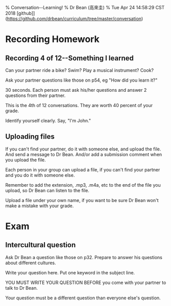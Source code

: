 
% Conversation--Learning!
% Dr Bean (高來圭)
% Tue Apr 24 14:58:29 CST 2018 [github]](https://github.com/drbean/curriculum/tree/master/conversation)

# Recording Homework

## Recording 4 of 12--Something I learned

Can your partner ride a bike? Swim? Play a musical instrument? Cook?

Ask your partner questions like those on p54, eg "How did you learn it?"

30 seconds. Each person must ask his/her questions and answer 2 questions from their partner.

This is the 4th of 12 conversations. They are worth 40 percent of your grade.

Identify yourself clearly. Say, "I'm John."

## Uploading files

If you can't find your partner, do it with someone else, and upload the file. And send a message to Dr Bean. And/or add a submission comment when you upload the file.

Each person in your group can upload a file, if you can't find your partner and you do it with someone else.

Remember to add the extension, .mp3, .m4a, etc to the end of the file you upload, so Dr Bean can listen to the file.

Upload a file under your own name, if you want to be sure Dr Bean won't make a mistake with your grade.

# Exam

## Intercultural question

Ask Dr Bean a question like those on p32. Prepare to answer his questions about different cultures.

Write your question here. Put one keyword in the subject line.

YOU MUST WRITE YOUR QUESTION BEFORE you come with your partner to talk to Dr Bean.

Your question must be a different question than everyone else's question.
